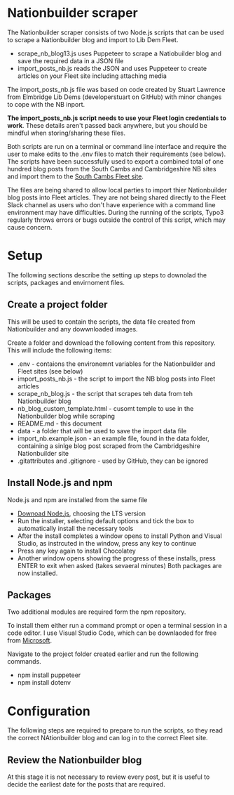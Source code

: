 # Nationbuilder scraper
The Nationbuilder scraper consists of two Node.js scripts that can be used to scrape a Nationbuilder blog and import to Lib Dem Fleet.
- scrape_nb_blog13.js uses Puppeteer to scrape a Natiobuilder blog and save the required data in a JSON file
- import_posts_nb.js reads the JSON and uses Puppeteer to create articles on your Fleet site including attaching media

The import_posts_nb.js file was based on code created by Stuart Lawrence from Elmbridge Lib Dems (developerstuart on GitHub) with minor changes to cope with the NB inport. 

**The import_posts_nb.js script needs to use your Fleet login credentials to work**. These details aren't passed back anywhere, but you should be mindful when storing/sharing these files.

Both scripts are run on a terminal or command line interface and require the user to make edits to the .env files to match their requirements (see below). The scripts have been successfully used to export a combined total of one hundred blog posts from the South Cambs and Cambridgeshire NB sites and import them to the [South Cambs Fleet site](https://001b000000q0nehaan.fleet.praterraines.co.uk).

The files are being shared to allow local parties to import thier Nationbuilder blog posts into Fleet articles. They are not being shared directly to the Fleet Slack channel as users who don't have experience with a command line environment may have difficulties. During the running of the scripts, Typo3 regularly throws errors or bugs outside the control of this script, which may cause concern.

# Setup
The following sections describe the setting up steps to downolad the scripts, packages and envirnoment files.

## Create a project folder
This will be used to contain the scripts, the data file created from Nationbuilder and any dowwnloaded images.

Create a folder and download the following content from this repository. This will include the following items:
- .env - contaions the environemnt variables for the Nationbuilder and Fleet sites (see below)
- import_posts_nb.js - the script to import the NB blog posts into Fleet articles
- scrape_nb_blog.js - the script that scrapes teh data from teh Nationbuilder blog
- nb_blog_custom_template.html - cusomt temple to use in the Nationbuilder blog while scraping
- README.md - this document
- data - a folder that will be used to save the import data file
- import_nb.example.json - an example file, found in the data folder, containing a sinlge blog post scraped from the Cambridgeshire Nationbuilder site
- .gitattributes and .gitignore - used by GitHub, they can be ignored

## Install Node.js and npm
Node.js and npm are installed from the same file
- [Downoad Node.js](https://nodejs.org/en/download/), choosing the LTS version
- Run the installer, selecting default options and tick the box to automatically install the necessary tools
- After the install completes a window opens to install Python and Visual Studio, as instrcuted in the window, press any key to continue
- Press any key again to install Chocolatey
- Another window opens showing the progress of these installs, press ENTER to exit when asked (takes sevaeral minutes)
Both packages are now installed.

## Packages
Two additional modules are required form the npm repository.

To install them either run a command prompt or open a terminal session in a code editor. I use Visual Studio Code, which can be downlaoded for free from [Microsoft](https://visualstudio.microsoft.com/downloads/).

Navigate to the project folder created earlier and run the following commands.
- npm install puppeteer
- npm install dotenv

# Configuration

The following steps are required to prepare to run the scripts, so they read the correct NAtionbuilder blog and can log in to the correct Fleet site.

## Review the Nationbuilder blog
At this stage it is not necessary to review every post, but it is useful to decide the earliest date for the posts that are required.

## 
